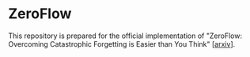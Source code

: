 # ZeroFlow

This repository is prepared for the official implementation of "ZeroFlow: Overcoming Catastrophic Forgetting is Easier than You Think" [[arxiv](https://arxiv.org/pdf/2501.01045)].
